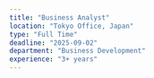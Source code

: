 ```yaml
---
title: "Business Analyst"
location: "Tokyo Office, Japan"
type: "Full Time"
deadline: "2025-09-02"
department: "Business Development"
experience: "3+ years"
---
```

